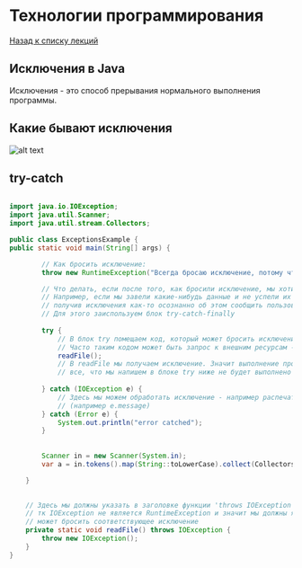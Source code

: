 # Технологии программирования

[Назад к списку лекций](/lectures/2022-fall/)

## Исключения в Java
Исключения - это способ прерывания нормального выполнения программы.

## Какие бывают исключения
![alt text](https://fuzeservers.ru/wp-content/uploads/e/1/a/e1a7cb380cd3af059bd0a13ab85497b5.jpeg)

## try-catch

```java

import java.io.IOException;
import java.util.Scanner;
import java.util.stream.Collectors;

public class ExceptionsExample {
public static void main(String[] args) {

        // Как бросить исключение:
        throw new RuntimeException("Всегда бросаю исключение, потому что могу");

        // Что делать, если после того, как бросили исключение, мы хотим продолжить работу программы?
        // Например, если мы завели какие-нибудь данные и не успели их сохранить? Или, например, мы хотим
        // получив исключения как-то осознанно об этом сообщить пользователю?
        // Для этого заиспользуем блок try-catch-finally
        
        try {
            // В блок try помещаем код, который может бросить исключение
            // Часто таким кодом может быть запрос к внешним ресурсам - файловой системе, БД, интернету
            readFile();
            // В readFile мы получаем исключение. Значит выполнение программы будет приостановлено и
            // все, что мы напишем в блоке try ниже не будет выполнено
            
        } catch (IOException e) {
            // Здесь мы можем обработать исключение - например распечатать какие-нибудь данные из него 
            // (например e.message)
        } catch (Error e) {
            System.out.println("error catched");
        }
        
        
        Scanner in = new Scanner(System.in);
        var a = in.tokens().map(String::toLowerCase).collect(Collectors.groupingBy(x -> x, Collectors.counting()));

    }

    
    // Здесь мы должны указать в заголовке функции 'throws IOException',
    // тк IOException не является RuntimeException и значит мы должны явно указывать, что метод 
    // может бросить соответствующее исключение
    private static void readFile() throws IOException {
        throw new IOException();
    }
}
```